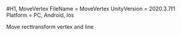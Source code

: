 #H1, MoveVertex
FileName = MoveVertex
UnityVersion = 2020.3.7f1
Platform = PC, Android, Ios

Move recttransform vertex and line
